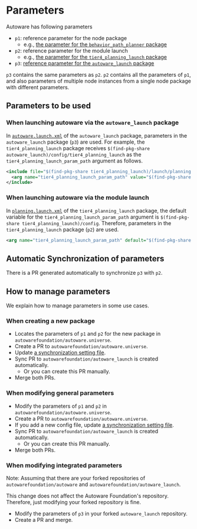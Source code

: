 # Parameters

Autoware has following parameters

- `p1`: reference parameter for the node package
  - e.g., [the parameter for the `behavior_path_planner` package](https://github.com/autowarefoundation/autoware.universe/tree/main/planning/behavior_path_planner/config)
- `p2`: reference parameter for the module launch
  - e.g., [the parameter for the `tier4_planning_launch` package](https://github.com/autowarefoundation/autoware.universe/tree/main/launch/tier4_planning_launch/config/)
- `p3`: [reference parameter for the `autoware_launch` package](https://github.com/autowarefoundation/autoware_launch/tree/main/autoware_launch/config)

`p3` contains the same parameters as `p2`.
`p2` contains all the parameters of `p1`, and also parameters of multiple node instances from a single node package with different parameters.

## Parameters to be used

### When launching autoware via the `autoware_launch` package

In [`autoware.launch.xml`](https://github.com/autowarefoundation/autoware_launch/blob/main/autoware_launch/launch/autoware.launch.xml) of the `autoware_launch` package, parameters in the `autoware_launch` package (`p3`) are used.
For example, the `tier4_planning_launch` package receives `$(find-pkg-share autoware_launch)/config/tier4_planning_launch` as the `tier4_planning_launch_param_path` argument as follows.

```xml
<include file="$(find-pkg-share tier4_planning_launch)/launch/planning.launch.xml">
  <arg name="tier4_planning_launch_param_path" value="$(find-pkg-share autoware_launch)/config/tier4_planning_launch"/>
</include>
```

### When launching autoware via the module launch

In [`planning.launch.xml`](https://github.com/autowarefoundation/autoware.universe/blob/main/launch/tier4_planning_launch/launch/planning.launch.xml) of the `tier4_planning_launch` package, the default variable for the `tier4_planning_launch_param_path` argument is `$(find-pkg-share tier4_planning_launch)/config`.
Therefore, parameters in the `tier4_planning_launch` package (`p2`) are used.

```xml
<arg name="tier4_planning_launch_param_path" default="$(find-pkg-share tier4_planning_launch)/config" description="tier4_planning_launch parameter path"/>
```

## Automatic Synchronization of parameters

There is a PR generated automatically to synchronize `p3` with `p2`.

## How to manage parameters

We explain how to manage parameters in some use cases.

### When creating a new package

- Locates the parameters of `p1` and `p2` for the new package in `autowarefoundation/autoware.universe`.
- Create a PR to `autowarefoundation/autoware.universe`.
- Update [a synchronization setting file](https://github.com/autowarefoundation/autoware_launch/blob/main/.github/sync-param-files.yaml).
- Sync PR to `autowarefoundation/autoware_launch` is created automatically.
  - Or you can create this PR manually.
- Merge both PRs.

### When modifying general parameters

- Modify the parameters of `p1` and `p2` in `autowarefoundation/autoware.universe`.
- Create a PR to `autowarefoundation/autoware.universe`.
- If you add a new config file, update [a synchronization setting file](https://github.com/autowarefoundation/autoware_launch/blob/main/.github/sync-param-files.yaml).
- Sync PR to `autowarefoundation/autoware_launch` is created automatically.
  - Or you can create this PR manually.
- Merge both PRs.

### When modifying integrated parameters

Note: Assuming that there are your forked repositories of `autowarefoundation/autoware` and `autowarefoundation/autoware_launch`.

This change does not affect the Autoware Foundation's repository.
Therefore, just modifying your forked repository is fine.

- Modify the parameters of `p3` in your forked `autoware_launch` repository.
- Create a PR and merge.
